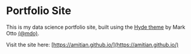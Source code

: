 # Portfolio Site

This is my data science portfolio site, built using the [Hyde theme](https://hyde.getpoole.com/) by Mark Otto [(@mdo)](https://twitter.com/mdo).

Visit the site here: [https://amitian.github.io/](https://amitian.github.io/)
